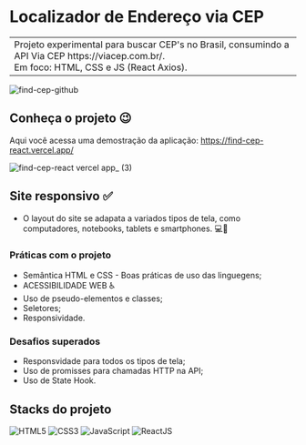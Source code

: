 # Localizador de Endereço via CEP
<table>
<tr>
<td>
  Projeto experimental para buscar CEP's no Brasil, consumindo a API Via CEP https://viacep.com.br/.</br> Em foco: HTML, CSS e JS (React Axios). 
</td>
</tr>
</table>


![find-cep-github](https://user-images.githubusercontent.com/115038212/206614420-b0433fb0-895c-47e9-b441-caf10d9c33b1.png)

## Conheça o projeto 😉
Aqui você acessa uma demostração da aplicação: https://find-cep-react.vercel.app/

![find-cep-react vercel app_ (3)](https://user-images.githubusercontent.com/115038212/206795867-92c163b7-6fbc-4d0d-9d79-6157f2039917.png)


## Site responsivo ✅

- O layout do site se adapata a variados tipos de tela, como computadores, notebooks, tablets e smartphones. 💻📲

### Práticas com o projeto

- Semântica HTML e CSS - Boas práticas de uso das linguegens;
- ACESSIBILIDADE WEB ♿
- Uso de pseudo-elementos e classes;
- Seletores;
- Responsividade.

### Desafios superados

- Responsvidade para todos os tipos de tela;
- Uso de promisses para chamadas HTTP na API;
- Uso de State Hook.

## Stacks do projeto


![HTML5](https://img.shields.io/badge/HTML5-E34F26?style=for-the-badge&logo=html5&logoColor=white)
![CSS3](https://img.shields.io/badge/CSS3-1572B6?style=for-the-badge&logo=css3&logoColor=white)
![JavaScript](https://img.shields.io/badge/JavaScript-F7DF1E?style=for-the-badge&logo=javascript&logoColor=black)
![ReactJS](https://img.shields.io/badge/-ReactJs-61DAFB?logo=react&logoColor=white&style=for-the-badge)
